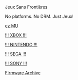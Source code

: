 Jeux Sans Frontières

No platforms. No DRM. Just Jeux!

[ez MU](@EZMU.md)

[!!!     XBOX     !!!](@MICROSOFT.md)

[!!! NINTENDO !!!](@NINTENDO.md)

[!!!     SEGA      !!!]()

[!!!     SONY     !!!](@SONY.md)

[Firmware Archive](https://darthsternie.net)
